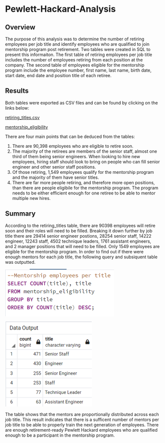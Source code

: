 # Pewlett-Hackard-Analysis

## Overview 
The purpose of this analysis was to determine the number of retiring employees per job title and identify employees who are qualified to join mentorship program post retirement. Two tables were created in SQL to present this informaiton. The first table of retiring employees per job title includes the number of employees retiring from each position at the company. The second table of employees eligible for the mentorship program include the employee number, first name, last name, birth date, start date, end date and position title of each retiree. 

## Results
Both tables were exported as CSV files and can be found by clicking on the links below:

[retiring_titles.csv](https://github.com/mayamtims/Pewlett-Hackard-Analysis/blob/main/Data/retiring_titles.csv)

[mentorship_eligibility](https://github.com/mayamtims/Pewlett-Hackard-Analysis/blob/main/Data/mentorship_eligibility.csv)

There are four main points that can be deduced from the tables:
1. There are 90,398 employees who are eligible to retire soon.
2. The majority of the retirees are members of the senior staff, almost one third of them being senior engineers. When looking to hire new employees, hiring staff should look to bring on people who can fill senior engineer and other senior staff positions.
3. Of those retiring, 1,549 employees qualify for the mentorship program and the majority of them have senior titles.
4. There are far more people retiring, and therefore more open positions, than there are people eligibile for the mentorship program. The program needs to be either efficient enough for one retiree to be able to mentor multiple new hires.

## Summary
According to the retiring_titles table, there are 90398 employees will retire soon and their roles will need to be filled. Breaking it down further by job title there are 29414 senior engineer postions, 28254 senior staff, 14222 engineer, 12243 staff, 4502 technique leaders, 1761 assistant engineers, and 2 manager positions that will need to be filled. Only 1549 employees are eligible for the mentorship program. In order to find out if there were enough mentors for each job title, the following query and subsiquent table was outputted.

![summary_query](https://github.com/mayamtims/Pewlett-Hackard-Analysis/blob/main/Queries/summary_qury.png)

![mentorship_table](https://github.com/mayamtims/Pewlett-Hackard-Analysis/blob/main/Queries/summary_table.png)

The table shows that the mentors are proportionally distributed across each job title. This result indicates that there is a sufficent number of mentors per job title to be able to properly train the next generation of employees. There are enough retirement-ready Pewlett Hackard employees who are qualified enough to be a participant in the mentorship program. 
